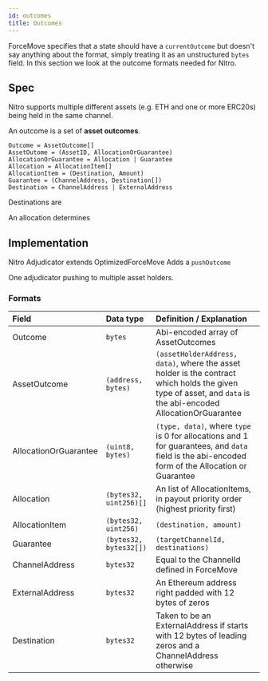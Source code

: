 ```yaml
---
id: outcomes
title: Outcomes
---
```


ForceMove specifies that a state should have a `currentOutcome` but doesn't say anything
about the format, simply treating it as an unstructured `bytes` field.
In this section we look at the outcome formats needed for Nitro.

## Spec

Nitro supports multiple different assets (e.g. ETH and one or more ERC20s) being held in the same channel.

An outcome is a set of **asset outcomes**.

```
Outcome = AssetOutcome[]
AssetOutome = (AssetID, AllocationOrGuarantee)
AllocationOrGuarantee = Allocation | Guarantee
Allocation = AllocationItem[]
AllocationItem = (Destination, Amount)
Guarantee = (ChannelAddress, Destination[])
Destination = ChannelAddress | ExternalAddress
```

Destinations are

An allocation determines

## Implementation

Nitro Adjudicator extends OptimizedForceMove
Adds a `pushOutcome`

One adjudicator pushing to multiple asset holders.

### Formats

| **Field**             | **Data type**          | **Definition / Explanation**                                                                                                                                  |
| :-------------------- | :--------------------- | :------------------------------------------------------------------------------------------------------------------------------------------------------------ |
| Outcome               | `bytes`                | Abi-encoded array of AssetOutcomes                                                                                                                            |
| AssetOutcome          | `(address, bytes)`     | `(assetHolderAddress, data)`, where the asset holder is the contract which holds the given type of asset, and `data` is the abi-encoded AllocationOrGuarantee |
| AllocationOrGuarantee | `(uint8, bytes)`       | `(type, data)`, where `type` is 0 for allocations and 1 for guarantees, and `data` field is the abi-encoded form of the Allocation or Guarantee               |
| Allocation            | `(bytes32, uint256)[]` | An list of AllocationItems, in payout priority order (highest priority first)                                                                                 |
| AllocationItem        | `(bytes32, uint256)`   | `(destination, amount)`                                                                                                                                       |
| Guarantee             | `(bytes32, bytes32[])` | `(targetChannelId, destinations)`                                                                                                                             |
| ChannelAddress        | `bytes32`              | Equal to the ChannelId defined in ForceMove                                                                                                                   |
| ExternalAddress       | `bytes32`              | An Ethereum address right padded with 12 bytes of zeros                                                                                                       |
| Destination           | `bytes32`              | Taken to be an ExternalAddress if starts with 12 bytes of leading zeros and a ChannelAddress otherwise                                                        |
